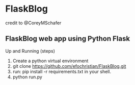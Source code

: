# FlaskBlog
credit to @CoreyMSchafer
## FlaskBlog web app using Python Flask

Up and Running (steps)
1. Create a python virtual environment 
2. git clone https://github.com/efochristian/FlaskBlog.git
3. run: pip install -r requirements.txt in your shell.
4. python run.py
